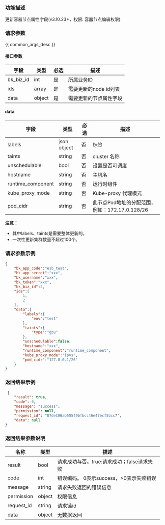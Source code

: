 ### 功能描述

更新容器节点属性字段(v3.10.23+，权限: 容器节点编辑权限)
### 请求参数

{{ common_args_desc }}

#### 接口参数

| 字段                |  类型      | 必选   |  描述      |
|---------------------|------------|--------|------------|
| bk_biz_id           | int        | 是     | 所属业务ID|
| ids      | array        | 是     | 需要更新的node id列表|
| data    | object     | 是     | 需要更新的节点属性字段 |

#### data

| 字段      |  类型      | 必选   |  描述      |
|-----------|------------|--------|------------|
|labels |json object |否 |标签 |
|taints |string |否 |cluster 名称 |
|unschedulable |bool |否 |设置是否可调度 |
|hostname |string |否 |主机名 |
|runtime_component |string |否 |运行时组件 |
|kube_proxy_mode |string |否 |Kube-proxy 代理模式 |
|pod_cidr |string |否 |此节点Pod地址的分配范围，例如：172.17.0.128/26 |

**注意：**
- 其中labels、taints是需要整体更新的。
- 一次性更新集群数量不超过100个。

### 请求参数示例

```json
{
    "bk_app_code":"esb_test",
    "bk_app_secret":"xxx",
    "bk_username":"xxx",
    "bk_token":"xxx",
    "bk_biz_id":2,
    "ids":[
        1,
        2
    ],
    "data":{
        "labels":{
            "env":"test"
        },
        "taints":{
            "type":"gpu"
        },
        "unschedulable":false,
        "hostname":"xxx",
        "runtime_component":"runtime_component",
        "kube_proxy_mode":"ipvs",
        "pod_cidr":"127.0.0.1/26"
    }
}
```

### 返回结果示例

```json
 {
    "result": true,
    "code": 0,
    "message": "success",
    "permission": null,
    "request_id": "87de106ab55549bfbcc46e47ecf5bcc7",
    "data": null
}
```
### 返回结果参数说明

| 名称    | 类型   | 描述                                    |
| ------- | ------ | ------------------------------------- |
| result  | bool   | 请求成功与否。true:请求成功；false请求失败 |
| code    | int    | 错误编码。 0表示success，>0表示失败错误   |
| message | string | 请求失败返回的错误信息                   |
| permission    | object | 权限信息    |
| request_id    | string | 请求链id    |
| data    | object | 无数据返回                          |
